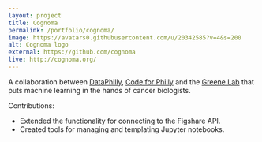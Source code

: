 ```yaml
---
layout: project
title: Cognoma
permalink: /portfolio/cognoma/
image: https://avatars0.githubusercontent.com/u/20342585?v=4&s=200
alt: Cognoma logo
external: https://github.com/cognoma
live: http://cognoma.org/
---
```


A collaboration between [DataPhilly](https://www.meetup.com/dataphilly/),
[Code for Philly](https://codeforphilly.org/) and the
[Greene Lab](http://www.greenelab.com/) that puts 
machine learning in the hands of cancer biologists.

Contributions:
* Extended the functionality for connecting to the Figshare API.
* Created tools for managing and templating Jupyter notebooks.
